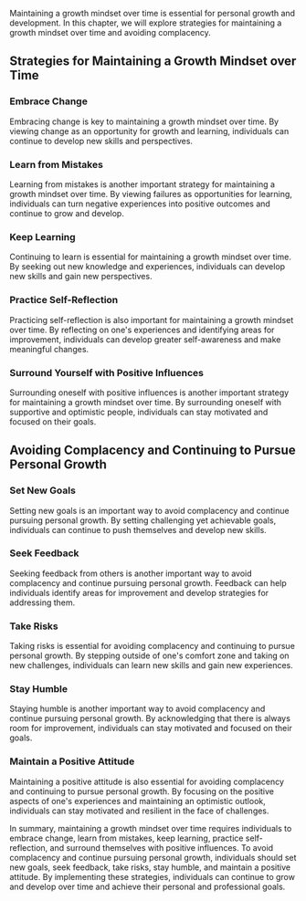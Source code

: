
Maintaining a growth mindset over time is essential for personal growth and development. In this chapter, we will explore strategies for maintaining a growth mindset over time and avoiding complacency.

Strategies for Maintaining a Growth Mindset over Time
-----------------------------------------------------

### Embrace Change

Embracing change is key to maintaining a growth mindset over time. By viewing change as an opportunity for growth and learning, individuals can continue to develop new skills and perspectives.

### Learn from Mistakes

Learning from mistakes is another important strategy for maintaining a growth mindset over time. By viewing failures as opportunities for learning, individuals can turn negative experiences into positive outcomes and continue to grow and develop.

### Keep Learning

Continuing to learn is essential for maintaining a growth mindset over time. By seeking out new knowledge and experiences, individuals can develop new skills and gain new perspectives.

### Practice Self-Reflection

Practicing self-reflection is also important for maintaining a growth mindset over time. By reflecting on one's experiences and identifying areas for improvement, individuals can develop greater self-awareness and make meaningful changes.

### Surround Yourself with Positive Influences

Surrounding oneself with positive influences is another important strategy for maintaining a growth mindset over time. By surrounding oneself with supportive and optimistic people, individuals can stay motivated and focused on their goals.

Avoiding Complacency and Continuing to Pursue Personal Growth
-------------------------------------------------------------

### Set New Goals

Setting new goals is an important way to avoid complacency and continue pursuing personal growth. By setting challenging yet achievable goals, individuals can continue to push themselves and develop new skills.

### Seek Feedback

Seeking feedback from others is another important way to avoid complacency and continue pursuing personal growth. Feedback can help individuals identify areas for improvement and develop strategies for addressing them.

### Take Risks

Taking risks is essential for avoiding complacency and continuing to pursue personal growth. By stepping outside of one's comfort zone and taking on new challenges, individuals can learn new skills and gain new experiences.

### Stay Humble

Staying humble is another important way to avoid complacency and continue pursuing personal growth. By acknowledging that there is always room for improvement, individuals can stay motivated and focused on their goals.

### Maintain a Positive Attitude

Maintaining a positive attitude is also essential for avoiding complacency and continuing to pursue personal growth. By focusing on the positive aspects of one's experiences and maintaining an optimistic outlook, individuals can stay motivated and resilient in the face of challenges.

In summary, maintaining a growth mindset over time requires individuals to embrace change, learn from mistakes, keep learning, practice self-reflection, and surround themselves with positive influences. To avoid complacency and continue pursuing personal growth, individuals should set new goals, seek feedback, take risks, stay humble, and maintain a positive attitude. By implementing these strategies, individuals can continue to grow and develop over time and achieve their personal and professional goals.
